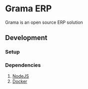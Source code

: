 # Grama ERP
Grama is an open source ERP solution

## Development
### Setup
### Dependencies
1. [NodeJS](https://nodejs.org/en)
2. [Docker](https://github.com/orgs/capaolab/projects/4/views/1)